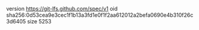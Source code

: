 version https://git-lfs.github.com/spec/v1
oid sha256:0d53cea9e3cec1f1b13a3fd1e0f1f2aa612012a2befa0690e4b310f26c3d6405
size 5253

